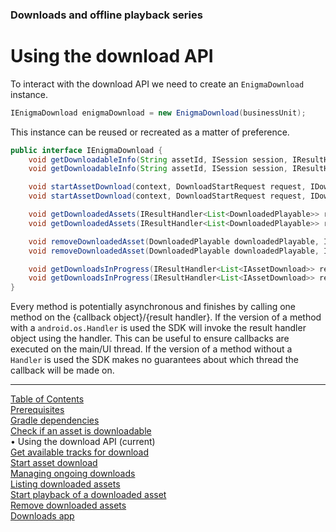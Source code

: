 ### Downloads and offline playback series
# Using the download API
To interact with the download API we need to create an `EnigmaDownload` instance.

```java
IEnigmaDownload enigmaDownload = new EnigmaDownload(businessUnit);
```

This instance can be reused or recreated as a matter of preference.

```java
public interface IEnigmaDownload {
    void getDownloadableInfo(String assetId, ISession session, IResultHandler<IDownloadableInfo> resultHandler);
    void getDownloadableInfo(String assetId, ISession session, IResultHandler<IDownloadableInfo> resultHandler, Handler handler);

    void startAssetDownload(context, DownloadStartRequest request, IDownloadStartResultHandler resultHandler);
    void startAssetDownload(context, DownloadStartRequest request, IDownloadStartResultHandler resultHandler, Handler handler);

    void getDownloadedAssets(IResultHandler<List<DownloadedPlayable>> resultHandler);
    void getDownloadedAssets(IResultHandler<List<DownloadedPlayable>> resultHandler, Handler handler);

    void removeDownloadedAsset(DownloadedPlayable downloadedPlayable, IResultHandler<Void> resultHandler);
    void removeDownloadedAsset(DownloadedPlayable downloadedPlayable, IResultHandler<Void> resultHandler, Handler handler);

    void getDownloadsInProgress(IResultHandler<List<IAssetDownload>> resultHandler);
    void getDownloadsInProgress(IResultHandler<List<IAssetDownload>> resultHandler, Handler handler);
}
```

Every method is potentially asynchronous and finishes by calling one method on
the {callback object}/{result handler}. If the version of a method with a `android.os.Handler` is used
the SDK will invoke the result handler object using the handler. This can be useful to ensure
callbacks are executed on the main/UI thread. If the version of a method without a `Handler` is used
the SDK makes no guarantees about which thread the callback will be made on.


___
[Table of Contents](../index.md)<br/>
[Prerequisites](prerequisites.md)<br/>
[Gradle dependencies](dependencies.md)<br/>
[Check if an asset is downloadable](check_downloadability.md)<br/>
&bull; Using the download API (current)<br/>
[Get available tracks for download](get_download_info.md)<br/>
[Start asset download](start_download.md)<br/>
[Managing ongoing downloads](ongoing_downloads.md)<br/>
[Listing downloaded assets](list_downloads.md)<br/>
[Start playback of a downloaded asset](play_download.md)<br/>
[Remove downloaded assets](remove_download.md)<br/>
[Downloads app](example_app.md)<br/>
